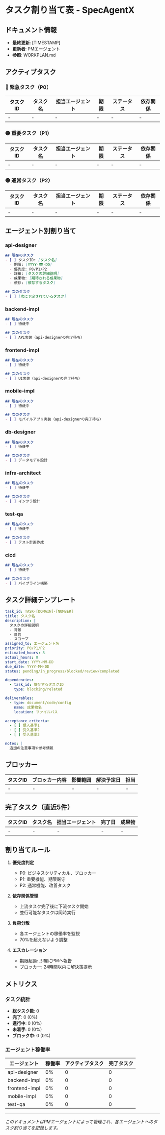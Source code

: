 # タスク割り当て表 - SpecAgentX

## ドキュメント情報
- **最終更新**: [TIMESTAMP]
- **更新者**: PMエージェント
- **参照**: WORKPLAN.md

## アクティブタスク

### 🔴 緊急タスク（P0）
| タスクID | タスク名 | 担当エージェント | 期限 | ステータス | 依存関係 |
|---------|---------|----------------|------|-----------|----------|
| - | - | - | - | - | - |

### 🟡 重要タスク（P1）
| タスクID | タスク名 | 担当エージェント | 期限 | ステータス | 依存関係 |
|---------|---------|----------------|------|-----------|----------|
| - | - | - | - | - | - |

### 🟢 通常タスク（P2）
| タスクID | タスク名 | 担当エージェント | 期限 | ステータス | 依存関係 |
|---------|---------|----------------|------|-----------|----------|
| - | - | - | - | - | - |

## エージェント別割り当て

### api-designer
```markdown
## 現在のタスク
- [ ] タスクID: [タスク名]
  - 期限: [YYYY-MM-DD]
  - 優先度: P0/P1/P2
  - 詳細: [タスクの詳細説明]
  - 成果物: [期待される成果物]
  - 依存: [依存するタスク]

## 次のタスク
- [ ] [次に予定されているタスク]
```

### backend-impl
```markdown
## 現在のタスク
- [ ] 待機中

## 次のタスク
- [ ] API実装（api-designerの完了待ち）
```

### frontend-impl
```markdown
## 現在のタスク
- [ ] 待機中

## 次のタスク
- [ ] UI実装（api-designerの完了待ち）
```

### mobile-impl
```markdown
## 現在のタスク
- [ ] 待機中

## 次のタスク
- [ ] モバイルアプリ実装（api-designerの完了待ち）
```

### db-designer
```markdown
## 現在のタスク
- [ ] 待機中

## 次のタスク
- [ ] データモデル設計
```

### infra-architect
```markdown
## 現在のタスク
- [ ] 待機中

## 次のタスク
- [ ] インフラ設計
```

### test-qa
```markdown
## 現在のタスク
- [ ] 待機中

## 次のタスク
- [ ] テスト計画作成
```

### cicd
```markdown
## 現在のタスク
- [ ] 待機中

## 次のタスク
- [ ] パイプライン構築
```

## タスク詳細テンプレート

```yaml
task_id: TASK-[DOMAIN]-[NUMBER]
title: タスク名
description: |
  タスクの詳細説明
  - 背景
  - 目的
  - スコープ
assigned_to: エージェント名
priority: P0/P1/P2
estimated_hours: 8
actual_hours: 0
start_date: YYYY-MM-DD
due_date: YYYY-MM-DD
status: pending/in_progress/blocked/review/completed

dependencies:
  - task_id: 依存するタスクID
    type: blocking/related

deliverables:
  - type: document/code/config
    name: 成果物名
    location: ファイルパス

acceptance_criteria:
  - [ ] 受入基準1
  - [ ] 受入基準2
  - [ ] 受入基準3

notes: |
  追加の注意事項や参考情報
```

## ブロッカー

| タスクID | ブロッカー内容 | 影響範囲 | 解決予定日 | 担当 |
|---------|--------------|----------|-----------|------|
| - | - | - | - | - |

## 完了タスク（直近5件）

| タスクID | タスク名 | 担当エージェント | 完了日 | 成果物 |
|---------|---------|----------------|--------|--------|
| - | - | - | - | - |

## 割り当てルール

1. **優先度判定**
   - P0: ビジネスクリティカル、ブロッカー
   - P1: 重要機能、期限厳守
   - P2: 通常機能、改善タスク

2. **依存関係管理**
   - 上流タスク完了後に下流タスク開始
   - 並行可能なタスクは同時実行

3. **負荷分散**
   - 各エージェントの稼働率を監視
   - 70%を超えないよう調整

4. **エスカレーション**
   - 期限超過: 即座にPMへ報告
   - ブロッカー: 24時間以内に解決策提示

## メトリクス

### タスク統計
- **総タスク数**: 0
- **完了**: 0 (0%)
- **進行中**: 0 (0%)
- **未着手**: 0 (0%)
- **ブロック中**: 0 (0%)

### エージェント稼働率
| エージェント | 稼働率 | アクティブタスク | 完了タスク |
|-------------|--------|----------------|-----------|
| api-designer | 0% | 0 | 0 |
| backend-impl | 0% | 0 | 0 |
| frontend-impl | 0% | 0 | 0 |
| mobile-impl | 0% | 0 | 0 |
| test-qa | 0% | 0 | 0 |

---
*このドキュメントはPMエージェントによって管理され、各エージェントへのタスク割り当てを記録します。*